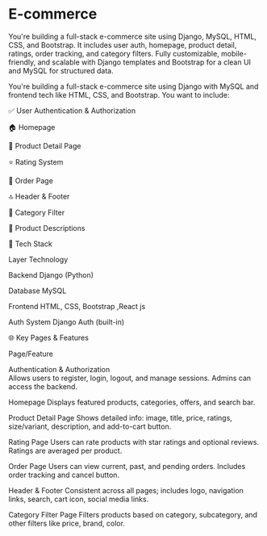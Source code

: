 # E-commerce
You're building a full-stack e-commerce site using Django, MySQL, HTML, CSS, and Bootstrap. It includes user auth, homepage, product detail, ratings, order tracking, and category filters. Fully customizable, mobile-friendly, and scalable with Django templates and Bootstrap for a clean UI and MySQL for structured data.

You're building a full-stack e-commerce site using Django with MySQL and frontend tech like HTML, CSS, and Bootstrap. You want to include:

✅ User Authentication & Authorization

🏠 Homepage

📄 Product Detail Page

⭐ Rating System

🛒 Order Page

🔝 Header & Footer

🧩 Category Filter

📝 Product Descriptions

🔧 Tech Stack

Layer             Technology

Backend	          Django (Python)

Database	        MySQL

Frontend	        HTML, CSS, Bootstrap ,React js

Auth System	      Django Auth (built-in)


🌐 Key Pages & Features

Page/Feature	                              

Authentication & Authorization              
      Allows users to register, login, logout, and manage sessions. Admins can access the backend.

Homepage	                                  Displays featured products, categories, offers, and search bar.

Product Detail Page	                        Shows detailed info: image, title, price, ratings, size/variant, description, and add-to-cart button.

Rating Page	                                Users can rate products with star ratings and optional reviews. Ratings are averaged per product.

Order Page	                                Users can view current, past, and pending orders. Includes order tracking and cancel button.

Header & Footer	                            Consistent across all pages; includes logo, navigation links, search, cart icon, social media links.

Category Filter Page	                      Filters products based on category, subcategory, and other filters like price, brand, color.







